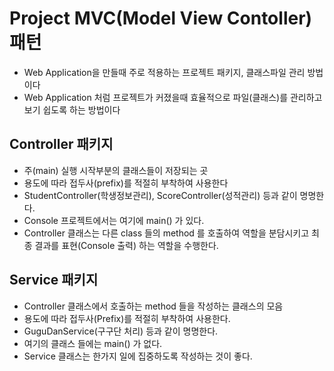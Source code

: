 # Project MVC(Model View Contoller) 패턴
* Web Application을 만들때 주로 적용하는 프로젝트 패키지, 클래스파일 관리 방법이다
* Web Application 처럼 프로젝트가 커졌을때 효율적으로 파일(클래스)를 관리하고 보기 쉽도록 하는 방법이다

## Controller 패키지
* 주(main) 실행 시작부분의 클래스들이 저장되는 곳
* 용도에 따라 접두사(prefix)를 적절히 부착하여 사용한다
* StudentController(학생정보관리), ScoreController(성적관리) 등과 같이 명명한다.
* Console 프로젝트에서는 여기에 main() 가 있다.
* Controller 클래스는 다른 class 들의 method 를 호출하여 역할을 분담시키고 최종 결과를 표현(Console 출력) 하는 역할을 수행한다.

## Service 패키지
* Controller 클래스에서 호출하는 method 들을 작성하는 클래스의 모음
* 용도에 따라 접두사(Prefix)를 적절히 부착하여 사용한다.
* GuguDanService(구구단 처리) 등과 같이 명명한다.
* 여기의 클래스 들에는 main() 가 없다.
* Service 클래스는 한가지 일에 집중하도록 작성하는 것이 좋다.

